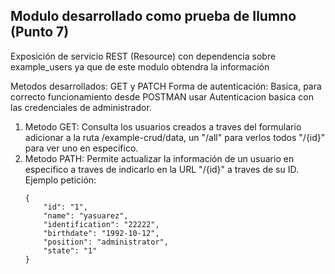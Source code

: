 ## Modulo desarrollado como prueba de Ilumno (Punto 7)

Exposición de servicio REST (Resource) con dependencia sobre example_users ya que de este modulo obtendra la información

Metodos desarrollados: GET y PATCH
Forma de autenticación: Basica, para correcto funcionamiento desde POSTMAN usar Autenticacion basica con las credenciales de administrador.

1. Metodo GET: Consulta los usuarios creados a traves del formulario adicionar a la ruta /example-crud/data, un "/all" para verlos todos "/{id}" para ver uno en especifico.
2. Metodo PATH: Permite actualizar la información de un usuario en especifico a traves de indicarlo en la URL "/{id}" a traves de su ID.
  Ejemplo petición:
    ```
    {
        "id": "1",
        "name": "yasuarez",
        "identification": "22222",
        "birthdate": "1992-10-12",
        "position": "administrator",
        "state": "1"
    }
    ```
